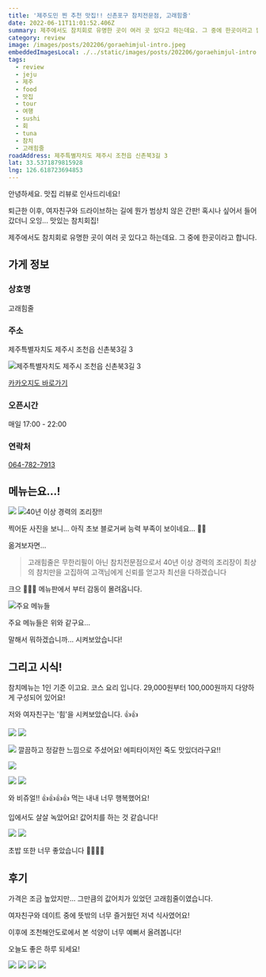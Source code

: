 ```yaml
---
title: '제주도민 찐 추천 맛집!! 신촌포구 참치전문점, 고래힘줄'
date: 2022-06-11T11:01:52.406Z
summary: 제주에서도 참치회로 유명한 곳이 여러 곳 있다고 하는데요. 그 중에 한곳이라고 합니다.
category: review
image: /images/posts/202206/goraehimjul-intro.jpeg
embeddedImagesLocal: ./../static/images/posts/202206/goraehimjul-intro.jpeg
tags:
  - review
  - jeju
  - 제주
  - food
  - 맛집
  - tour
  - 여행
  - sushi
  - 회
  - tuna
  - 참치
  - 고래힘줄
roadAddress: 제주특별자치도 제주시 조천읍 신촌북3길 3
lat: 33.5371879815928
lng: 126.618723694853
---
```


안녕하세요. 맛집 리뷰로 인사드리네요!

퇴근한 이후, 여자친구와 드라이브하는 길에 뭔가 범상치 않은 간판! 혹시나 싶어서 들어갔더니 오잉... 맛있는 참치회집!

제주에서도 참치회로 유명한 곳이 여러 곳 있다고 하는데요. 그 중에 한곳이라고 합니다.

## 가게 정보

### 상호명
고래힘줄

### 주소
제주특별자치도 제주시 조천읍 신촌북3길 3

![제주특별자치도 제주시 조천읍 신촌북3길 3](http://t1.daumcdn.net/roughmap/imgmap/3fd7a57253836e076a0d5f6c0d54864ee7b34cd56840c0e8bf129700028f1299)

[카카오지도 바로가기](http://kko.to/V6NT3Qb1t)

### 오픈시간
매일 17:00 - 22:00

### 연락처
[064-782-7913](tel:064-782-7913)

## 메뉴는요...!

![](./../static/images/posts/202206/goraehimjul-menu-title.jpeg)
![40년 이상 경력의 조리장!!](./../static/images/posts/202206/goraehimjul-menu-intro.jpeg)

찍어둔 사진을 보니... 아직 초보 블로거써 능력 부족이 보이네요... 🫣🫣 

옮겨보자면... 

> 고래힘줄은
무한리필이 아닌 참치전문점으로서
40년 이상 경력의 조리장이
최상의 참치만을 고집하여
고객님에게 신뢰를 얻고자
최선을 다하겠습니다

크으 🥳🥳🥳 메뉴판에서 부터 감동이 몰려옵니다.

![주요 메뉴들](./../static/images/posts/202206/goraehimjul-menu-detail.jpeg)

주요 메뉴들은 위와 같구요...

말해서 뭐하겠습니까... 시켜보았습니다!

## 그리고 시식!

참치메뉴는 1인 기준 이고요. 코스 요리 입니다. 29,000원부터 100,000원까지 다양하게 구성되어 있어요!

저와 여자친구는 '힘'을 시켜보았습니다. 👍👍

![](./../static/images/posts/202206/goraehimjul-order-01.jpeg)
![](./../static/images/posts/202206/goraehimjul-order-02.jpeg)

![](./../static/images/posts/202206/goraehimjul-order-02-01.jpeg)
깔끔하고 정갈한 느낌으로 주셨어요! 에피타이저인 죽도 맛있더라구요!!

![](./../static/images/posts/202206/goraehimjul-order-03.jpeg)

![](./../static/images/posts/202206/goraehimjul-order-04.jpeg)
![](./../static/images/posts/202206/goraehimjul-order-05.jpeg)

와 비쥬얼!! 👍👍👍👍 먹는 내내 너무 행복했어요! 

입에서도 살살 녹았어요! 값어치를 하는 것 같습니다!

![](./../static/images/posts/202206/goraehimjul-order-06.jpeg)
![](./../static/images/posts/202206/goraehimjul-order-07.jpeg)

초밥 또한 너무 좋았습니다 🤪🤪🤪🤪

## 후기

가격은 조금 높았지만... 그만큼의 값어치가 있었던 고래힘줄이였습니다.

여자친구와 데이트 중에 뜻밖의 너무 즐거웠던 저녁 식사였어요!

이후에 조천해안도로에서 본 석양이 너무 예뻐서 올려봅니다!

오늘도 좋은 하루 되세요!

![](./../static/images/posts/202206/goraehimjul-ending-01.jpeg)
![](./../static/images/posts/202206/goraehimjul-ending-02.jpeg)
![](./../static/images/posts/202206/goraehimjul-ending-03.jpeg)
![](./../static/images/posts/202206/goraehimjul-ending-04.jpeg)
